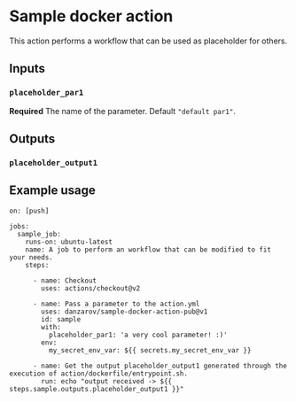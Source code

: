 # Sample docker action

This action performs a workflow that can be used as placeholder for others.

## Inputs

### `placeholder_par1`

**Required** The name of the parameter. Default `"default par1"`.

## Outputs

### `placeholder_output1`

## Example usage

```
on: [push]

jobs:
  sample_job:
    runs-on: ubuntu-latest
    name: A job to perform an workflow that can be modified to fit your needs.
    steps:

      - name: Checkout
        uses: actions/checkout@v2

      - name: Pass a parameter to the action.yml
        uses: danzarov/sample-docker-action-pub@v1  
        id: sample
        with:
          placeholder_par1: 'a very cool parameter! :)'
        env:
          my_secret_env_var: ${{ secrets.my_secret_env_var }} 

      - name: Get the output placeholder_output1 generated through the execution of action/dockerfile/entrypoint.sh.
        run: echo "output received -> ${{ steps.sample.outputs.placeholder_output1 }}"

```